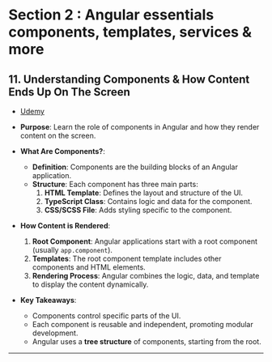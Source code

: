 # Section 2 : Angular essentials components, templates, services & more

## 11. Understanding Components & How Content Ends Up On The Screen

- [Udemy](https://www.udemy.com/course/the-complete-guide-to-angular-2/learn/lecture/43788460#overview)

- **Purpose**: Learn the role of components in Angular and how they render content on the screen.

- **What Are Components?**:

  - **Definition**: Components are the building blocks of an Angular application.
  - **Structure**: Each component has three main parts:
    1. **HTML Template**: Defines the layout and structure of the UI.
    2. **TypeScript Class**: Contains logic and data for the component.
    3. **CSS/SCSS File**: Adds styling specific to the component.

- **How Content is Rendered**:

  1. **Root Component**: Angular applications start with a root component (usually `app.component`).
  2. **Templates**: The root component template includes other components and HTML elements.
  3. **Rendering Process**: Angular combines the logic, data, and template to display the content dynamically.

- **Key Takeaways**:
  - Components control specific parts of the UI.
  - Each component is reusable and independent, promoting modular development.
  - Angular uses a **tree structure** of components, starting from the root.

---
